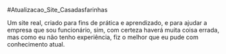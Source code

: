 #Atualizacao_Site_Casadasfarinhas

Um site real, criado para fins de prática e aprendizado, e para ajudar a empresa que sou funcionário, sim, com certeza haverá muita coisa errada, mas como eu não tenho experiência, fiz o melhor que eu pude com conhecimento atual. 
